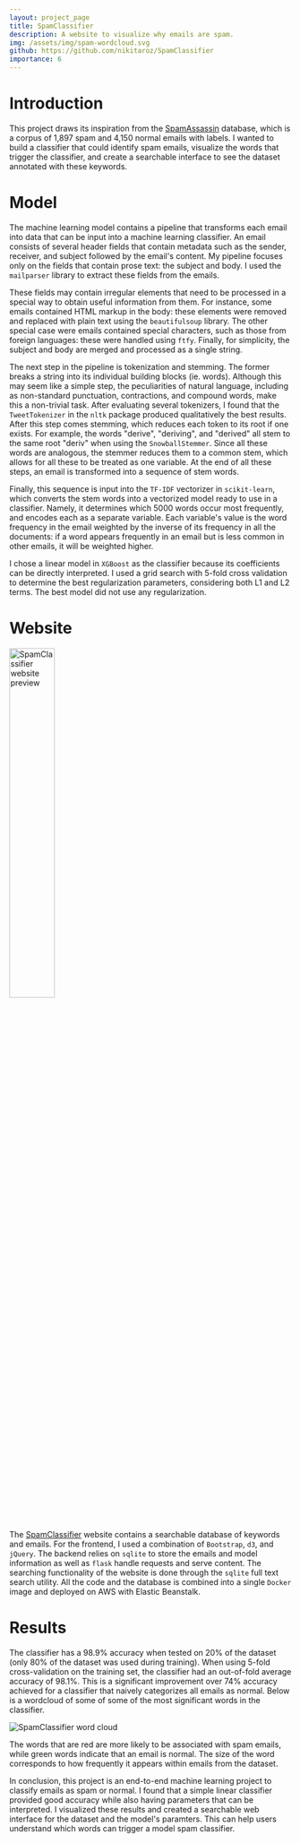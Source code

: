 ```yaml
---
layout: project_page
title: SpamClassifier
description: A website to visualize why emails are spam.
img: /assets/img/spam-wordcloud.svg
github: https://github.com/nikitaroz/SpamClassifier
importance: 6
---
```


# Introduction
This project draws its inspiration from the [SpamAssassin](https://spamassassin.apache.org/old/publiccorpus) database, which is a corpus of 1,897 spam and 4,150 normal emails with labels. I wanted to build a classifier that could identify spam emails, visualize the words that trigger the classifier, and create a searchable interface to see the dataset annotated with these keywords.

# Model
The machine learning model contains a pipeline that transforms each email into data that can be input into a machine learning classifier. An email consists of several header fields that contain metadata such as the sender, receiver, and subject followed by the email's content. My pipeline focuses only on the fields that contain prose text: the subject and body. I used the `mailparser` library to extract these fields from the emails.

These fields may contain irregular elements that need to be processed in a special way to obtain useful information from them. For instance, some emails contained HTML markup in the body: these elements were removed and replaced with plain text using the `beautifulsoup` library. The other special case were emails contained special characters, such as those from foreign languages: these were handled using `ftfy`. Finally, for simplicity, the subject and body are merged and processed as a single string.

The next step in the pipeline is tokenization and stemming. The former breaks a string into its individual building blocks (ie. words). Although this may seem like a simple step, the peculiarities of natural language, including as non-standard punctuation, contractions, and compound words, make this a non-trivial task. After evaluating several tokenizers, I found that the `TweetTokenizer` in the `nltk` package produced qualitatively the best results. After this step comes stemming, which reduces each token to its root if one exists. For example, the words "derive", "deriving", and "derived" all stem to the same root "deriv" when using the `SnowballStemmer`. Since all these words are analogous, the stemmer reduces them to a common stem, which allows for all these to be treated as one variable. At the end of all these steps, an email is transformed into a sequence of stem words.

Finally, this sequence is input into the  `TF-IDF` vectorizer in `scikit-learn`, which converts the stem words into a vectorized model ready to use in a classifier. Namely, it determines which 5000 words occur most frequently, and encodes each as a separate variable. Each variable's value is the word frequency in the email weighted by the inverse of its frequency in all the documents: if a word appears frequently in an email but is less common in other emails, it will be weighted higher.

I chose a linear model in `XGBoost` as the classifier because its coefficients can be directly interpreted. I used a grid search with 5-fold cross validation to determine the best regularization parameters, considering both L1 and L2 terms. The best model did not use any regularization.

# Website

<img class="img-responsive mx-auto d-block" style="width: 40%" src="{{ '/assets/img/SpamClassifier-preview.png' | absolute_url }}" alt="SpamClassifier website preview">

The [SpamClassifier](http://www.myspamclassifier.com) website contains a searchable database of keywords and emails. For the frontend, I used a combination of `Bootstrap`, `d3`, and `jQuery`. The backend relies on `sqlite` to store the emails and model information as well as `flask` handle requests and serve content. The searching functionality of the website is done through the `sqlite` full text search utility. All the code and the database is combined into a single `Docker` image and deployed on AWS with Elastic Beanstalk.

# Results
The classifier has a 98.9% accuracy when tested on 20% of the dataset (only 80% of the dataset was used during training). When using 5-fold cross-validation on the training set, the classifier had an out-of-fold average accuracy of 98.1%. This is a significant improvement over 74% accuracy achieved for a classifier that naively categorizes all emails as normal. Below is a wordcloud of some of some of the most significant words in the classifier.

<img class="img-responsive mx-auto d-block" src="{{ '/assets/img/spam-wordcloud.svg' | absolute_url }}" alt="SpamClassifier word cloud">

The words that are red are more likely to be associated with spam emails, while green words indicate that an email is normal. The size of the word corresponds to how frequently it appears within emails from the dataset. 

In conclusion, this project is an end-to-end machine learning project to classify emails as spam or normal. I found that a simple linear classifier provided good accuracy while also having parameters that can be interpreted. I visualized these results and created a searchable web interface for the dataset and the model's paramters. This can help users understand which words can trigger a model spam classifier. 